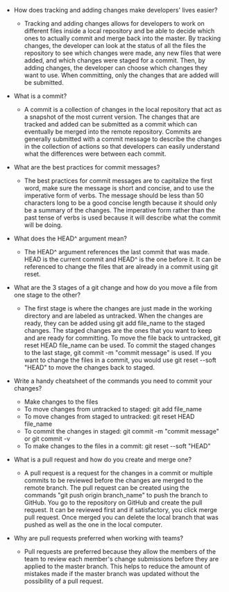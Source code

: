 * How does tracking and adding changes make developers' lives easier?
  - Tracking and adding changes allows for developers to work on different files inside a local repository and be able to decide which ones to actually commit and merge back into the master. By tracking changes, the developer can look at the status of all the files the repository to see which changes were made, any new files that were added, and which changes were staged for a commit. Then, by adding changes, the developer can choose which changes they want to use. When committing, only the changes that are added will be submitted.

* What is a commit?
  - A commit is a collection of changes in the local repository that act as a snapshot of the most current version. The changes that are tracked and added can be submitted as a commit which can eventually be merged into the remote repository. Commits are generally submitted with a commit message to describe the changes in the collection of actions so that developers can easily understand what the differences were between each commit.

* What are the best practices for commit messages?
  - The best practices for commit messages are to capitalize the first word, make sure the message is short and concise, and to use the imperative form of verbs. The message should be less than 50 characters long to be a good concise length because it should only be a summary of the changes. The imperative form rather than the past tense of verbs is used because it will describe what the commit will be doing.

* What does the HEAD^ argument mean?
  - The HEAD^ argument references the last commit that was made. HEAD is the current commit and HEAD^ is the one before it. It can be referenced to change the files that are already in a commit using git reset.

* What are the 3 stages of a git change and how do you move a file from one stage to the other?
  - The first stage is where the changes are just made in the working directory and are labeled as untracked. When the changes are ready, they can be added using git add file_name to the staged changes. The staged changes are the ones that you want to keep and are ready for committing. To move the file back to untracked, git reset HEAD file_name can be used. To commit the staged changes to the last stage, git commit -m "commit message" is used. If you want to change the files in a commit, you would use git reset --soft "HEAD" to move the changes back to staged.

* Write a handy cheatsheet of the commands you need to commit your changes?
  - Make changes to the files
  - To move changes from untracked to staged: git add file_name
  - To move changes from staged to untracked: git reset HEAD file_name
  - To commit the changes in staged: git commit -m "commit message" or git commit -v
  - To make changes to the files in a commit: git reset --soft "HEAD"

* What is a pull request and how do you create and merge one?
  - A pull request is a request for the changes in a commit or multiple commits to be reviewed before the changes are merged to the remote branch. The pull request can be created using the commands "git push origin branch_name" to push the branch to GitHub. You go to the repository on GitHub and create the pull request. It can be reviewed first and if satisfactory, you click merge pull request. Once merged you can delete the local branch that was pushed as well as the one in the local computer.

* Why are pull requests preferred when working with teams?
  - Pull requests are preferred because they allow the members of the team to review each member's change submissions before they are applied to the master branch. This helps to reduce the amount of mistakes made if the master branch was updated without the possibility of a pull request.